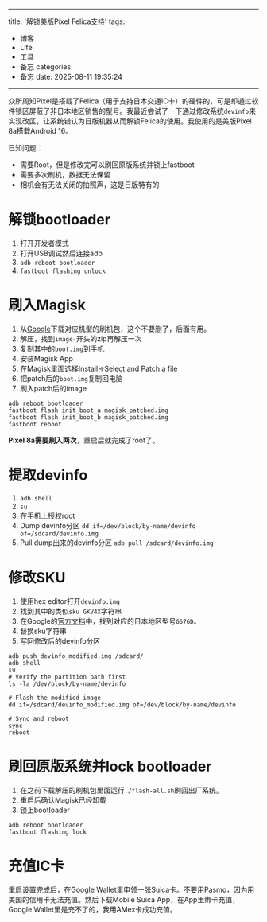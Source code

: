 
---
title: '解锁美版Pixel Felica支持'
tags:
- 博客
- Life
- 工具
- 备忘
categories:
- 备忘
date: 2025-08-11 19:35:24
---

众所周知Pixel是搭载了Felica（用于支持日本交通IC卡）的硬件的，可是却通过软件锁区屏蔽了非日本地区销售的型号。我最近尝试了一下通过修改系统`devinfo`来实现改区，让系统错认为日版机器从而解锁Felica的使用。我使用的是美版Pixel 8a搭载Android 16。

已知问题：
- 需要Root，但是修改完可以刷回原版系统并锁上fastboot
- 需要多次刷机，数据无法保留
- 相机会有无法关闭的拍照声，这是日版特有的

<!-- more -->

# 解锁bootloader

1. 打开开发者模式
2. 打开USB调试然后连接adb
3. `adb reboot bootloader`
4. `fastboot flashing unlock`

# 刷入Magisk

1. 从[Google](https://developers.google.com/android/images)下载对应机型的刷机包，这个不要删了，后面有用。
2. 解压，找到`image-`开头的zip再解压一次
3. 复制其中的`boot.img`到手机
4. 安装Magisk App
5. 在Magisk里面选择Install->Select and Patch a file
6. 把patch后的`boot.img`复制回电脑
7. 刷入patch后的image
```
adb reboot bootloader
fastboot flash init_boot_a magisk_patched.img
fastboot flash init_boot_b magisk_patched.img
fastboot reboot
```
**Pixel 8a需要刷入两次**，重启后就完成了root了。

# 提取devinfo

1. `adb shell`
2. `su`
3. 在手机上授权root
4. Dump devinfo分区 `dd if=/dev/block/by-name/devinfo of=/sdcard/devinfo.img`
5. Pull dump出来的devinfo分区 `adb pull /sdcard/devinfo.img`

# 修改SKU

1. 使用hex editor打开`devinfo.img`
2. 找到其中的类似`sku GKV4X`字符串
3. 在Google的[官方文档](https://support.google.com/pixelphone/answer/7158570?hl=en#zippy=%2Cpixel-a)中，找到对应的日本地区型号`G576D`。
4. 替换sku字符串
5. 写回修改后的devinfo分区
```
adb push devinfo_modified.img /sdcard/
adb shell
su
# Verify the partition path first
ls -la /dev/block/by-name/devinfo

# Flash the modified image
dd if=/sdcard/devinfo_modified.img of=/dev/block/by-name/devinfo

# Sync and reboot
sync
reboot
```

# 刷回原版系统并lock bootloader

1. 在之前下载解压的刷机包里面运行`./flash-all.sh`刷回出厂系统。
2. 重启后确认Magisk已经卸载
3. 锁上bootloader
```
adb reboot bootloader
fastboot flashing lock
```

# 充值IC卡

重启设置完成后，在Google Wallet里申领一张Suica卡。不要用Pasmo，因为用美国的信用卡无法充值。然后下载Mobile Suica App，在App里绑卡充值，Google Wallet里是充不了的，我用AMex卡成功充值。

